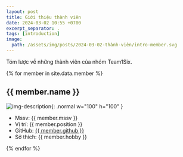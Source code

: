 ```yaml
---
layout: post
title: Giới thiệu thành viên
date: 2024-03-02 10:55 +0700
excerpt_separator: .
tags: [introduction]
image:
  path: /assets/img/posts/2024-03-02-thành-viên/intro-member.svg
---
```


Tóm lược về những thành viên của nhóm Team1Six.

{% for member in site.data.member %}

## {{ member.name }}

![img-description](https://avatars.githubusercontent.com/{{member.github}}){: .normal w="100" h="100" }

- Mssv: {{ member.mssv }}
- Vị trí: {{ member.position }}
- GitHub: [{{ member.github }}](https://github.com/{{member.github}})
- Sở thích: {{ member.hobby }}

{% endfor %}
